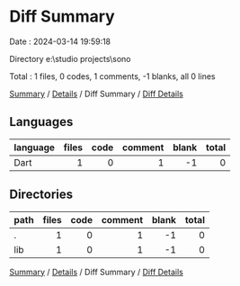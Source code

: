# Diff Summary

Date : 2024-03-14 19:59:18

Directory e:\\studio projects\\sono

Total : 1 files,  0 codes, 1 comments, -1 blanks, all 0 lines

[Summary](results.md) / [Details](details.md) / Diff Summary / [Diff Details](diff-details.md)

## Languages
| language | files | code | comment | blank | total |
| :--- | ---: | ---: | ---: | ---: | ---: |
| Dart | 1 | 0 | 1 | -1 | 0 |

## Directories
| path | files | code | comment | blank | total |
| :--- | ---: | ---: | ---: | ---: | ---: |
| . | 1 | 0 | 1 | -1 | 0 |
| lib | 1 | 0 | 1 | -1 | 0 |

[Summary](results.md) / [Details](details.md) / Diff Summary / [Diff Details](diff-details.md)